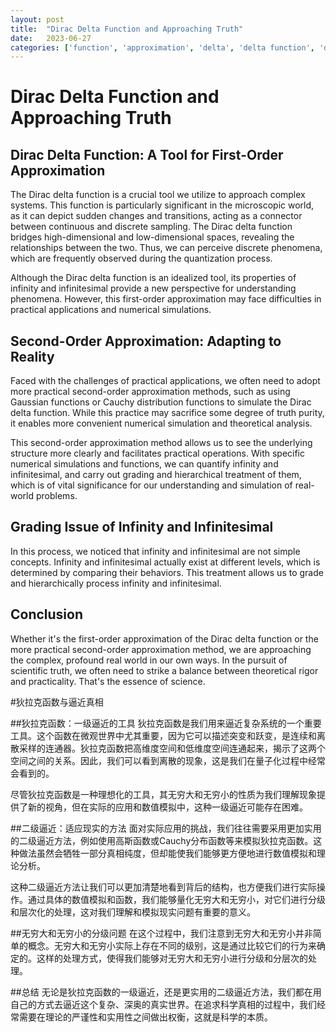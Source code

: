 ```yaml
---
layout: post
title:  "Dirac Delta Function and Approaching Truth"
date:   2023-06-27
categories: ['function', 'approximation', 'delta', 'delta function', 'dirac']
---
```

# Dirac Delta Function and Approaching Truth



## Dirac Delta Function: A Tool for First-Order Approximation

The Dirac delta function is a crucial tool we utilize to approach complex systems. This function is particularly significant in the microscopic world, as it can depict sudden changes and transitions, acting as a connector between continuous and discrete sampling. The Dirac delta function bridges high-dimensional and low-dimensional spaces, revealing the relationships between the two. Thus, we can perceive discrete phenomena, which are frequently observed during the quantization process.

Although the Dirac delta function is an idealized tool, its properties of infinity and infinitesimal provide a new perspective for understanding phenomena. However, this first-order approximation may face difficulties in practical applications and numerical simulations.

## Second-Order Approximation: Adapting to Reality

Faced with the challenges of practical applications, we often need to adopt more practical second-order approximation methods, such as using Gaussian functions or Cauchy distribution functions to simulate the Dirac delta function. While this practice may sacrifice some degree of truth purity, it enables more convenient numerical simulation and theoretical analysis.

This second-order approximation method allows us to see the underlying structure more clearly and facilitates practical operations. With specific numerical simulations and functions, we can quantify infinity and infinitesimal, and carry out grading and hierarchical treatment of them, which is of vital significance for our understanding and simulation of real-world problems.

## Grading Issue of Infinity and Infinitesimal

In this process, we noticed that infinity and infinitesimal are not simple concepts. Infinity and infinitesimal actually exist at different levels, which is determined by comparing their behaviors. This treatment allows us to grade and hierarchically process infinity and infinitesimal.

## Conclusion

Whether it's the first-order approximation of the Dirac delta function or the more practical second-order approximation method, we are approaching the complex, profound real world in our own ways. In the pursuit of scientific truth, we often need to strike a balance between theoretical rigor and practicality. That's the essence of science.





#狄拉克函数与逼近真相

##狄拉克函数：一级逼近的工具
狄拉克函数是我们用来逼近复杂系统的一个重要工具。这个函数在微观世界中尤其重要，因为它可以描述突变和跃变，是连续和离散采样的连通器。狄拉克函数把高维度空间和低维度空间连通起来，揭示了这两个空间之间的关系。因此，我们可以看到离散的现象，这是我们在量子化过程中经常会看到的。

尽管狄拉克函数是一种理想化的工具，其无穷大和无穷小的性质为我们理解现象提供了新的视角，但在实际的应用和数值模拟中，这种一级逼近可能存在困难。

##二级逼近：适应现实的方法
面对实际应用的挑战，我们往往需要采用更加实用的二级逼近方法，例如使用高斯函数或Cauchy分布函数等来模拟狄拉克函数。这种做法虽然会牺牲一部分真相纯度，但却能使我们能够更方便地进行数值模拟和理论分析。

这种二级逼近方法让我们可以更加清楚地看到背后的结构，也方便我们进行实际操作。通过具体的数值模拟和函数，我们能够量化无穷大和无穷小，对它们进行分级和层次化的处理，这对我们理解和模拟现实问题有重要的意义。

##无穷大和无穷小的分级问题
在这个过程中，我们注意到无穷大和无穷小并非简单的概念。无穷大和无穷小实际上存在不同的级别，这是通过比较它们的行为来确定的。这样的处理方式，使得我们能够对无穷大和无穷小进行分级和分层次的处理。

##总结
无论是狄拉克函数的一级逼近，还是更实用的二级逼近方法，我们都在用自己的方式去逼近这个复杂、深奥的真实世界。在追求科学真相的过程中，我们经常需要在理论的严谨性和实用性之间做出权衡，这就是科学的本质。